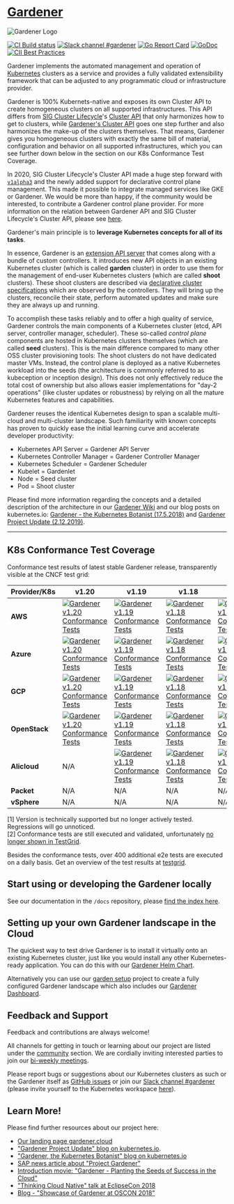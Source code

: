 # [Gardener](https://gardener.cloud)

![Gardener Logo](logo/gardener-large.png)

[![CI Build status](https://concourse.ci.gardener.cloud/api/v1/teams/gardener/pipelines/gardener-master/jobs/master-head-update-job/badge)](https://concourse.ci.gardener.cloud/teams/gardener/pipelines/gardener-master/jobs/master-head-update-job)
[![Slack channel #gardener](https://img.shields.io/badge/slack-gardener-brightgreen.svg?logo=slack)](https://kubernetes.slack.com/messages/gardener)
[![Go Report Card](https://goreportcard.com/badge/github.com/gardener/gardener)](https://goreportcard.com/report/github.com/gardener/gardener)
[![GoDoc](https://godoc.org/github.com/gardener/gardener?status.svg)](https://godoc.org/github.com/gardener/gardener)
[![CII Best Practices](https://bestpractices.coreinfrastructure.org/projects/1822/badge)](https://bestpractices.coreinfrastructure.org/projects/1822)

Gardener implements the automated management and operation of [Kubernetes](https://kubernetes.io/) clusters as a service and provides a fully validated extensibility framework that can be adjusted to any programmatic cloud or infrastructure provider.

Gardener is 100% Kubernets-native and exposes its own Cluster API to create homogeneous clusters on all supported infrastructures. This API differs from [SIG Cluster Lifecycle](https://github.com/kubernetes/community/tree/master/sig-cluster-lifecycle)'s [Cluster API](https://github.com/kubernetes-sigs/cluster-api#cluster-api) that only harmonizes how to get to clusters, while [Gardener's Cluster API](https://gardener.cloud/documentation/references/core/#core.gardener.cloud/v1beta1.Shoot) goes one step further and also harmonizes the make-up of the clusters themselves. That means, Gardener gives you homogeneous clusters with exactly the same bill of material, configuration and behavior on all supported infrastructures, which you can see further down below in the section on our K8s Conformance Test Coverage.

In 2020, SIG Cluster Lifecycle's Cluster API made a huge step forward with [`v1alpha3`](https://kubernetes.io/blog/2020/04/21/cluster-api-v1alpha3-delivers-new-features-and-an-improved-user-experience/) and the newly added support for declarative control plane management. This made it possible to integrate managed services like GKE or Gardener. We would be more than happy, if the community would be interested, to contribute a Gardener control plane provider. For more information on the relation between Gardener API and SIG Cluster Lifecycle's Cluster API, please see [here](docs/concepts/cluster-api.md).

Gardener's main principle is to **leverage Kubernetes concepts for all of its tasks**.

In essence, Gardener is an [extension API server](https://kubernetes.io/docs/tasks/access-kubernetes-api/setup-extension-api-server/) that comes along with a bundle of custom controllers. It introduces new API objects in an existing Kubernetes cluster (which is called **garden** cluster) in order to use them for the management of end-user Kubernetes clusters (which are called **shoot** clusters). These shoot clusters are described via [declarative cluster specifications](https://github.com/gardener/gardener/blob/master/example/90-shoot.yaml) which are observed by the controllers. They will bring up the clusters, reconcile their state, perform automated updates and make sure they are always up and running.

To accomplish these tasks reliably and to offer a high quality of service, Gardener controls the main components of a Kubernetes cluster (etcd, API server, controller manager, scheduler). These so-called *control plane* components are hosted in Kubernetes clusters themselves (which are called **seed** clusters). This is the main difference compared to many other OSS cluster provisioning tools: The shoot clusters do not have dedicated master VMs. Instead, the control plane is deployed as a native Kubernetes workload into the seeds (the architecture is commonly referred to as kubeception or inception design). This does not only effectively reduce the total cost of ownership but also allows easier implementations for "day-2 operations" (like cluster updates or robustness) by relying on all the mature Kubernetes features and capabilities.

Gardener reuses the identical Kubernetes design to span a scalable multi-cloud and multi-cluster landscape. Such familiarity with known concepts has proven to quickly ease the initial learning curve and accelerate developer productivity:
* Kubernetes API Server = Gardener API Server
* Kubernetes Controller Manager = Gardener Controller Manager
* Kubernetes Scheduler = Gardener Scheduler
* Kubelet = Gardenlet
* Node = Seed cluster
* Pod = Shoot cluster

Please find more information regarding the concepts and a detailed description of the architecture in our [Gardener Wiki](https://github.com/gardener/documentation/wiki/Architecture) and our blog posts on kubernetes.io: [Gardener - the Kubernetes Botanist (17.5.2018)](https://kubernetes.io/blog/2018/05/17/gardener) and [Gardener Project Update (2.12.2019)](https://kubernetes.io/blog/2019/12/02/gardener-project-update).

----

## K8s Conformance Test Coverage

Conformance test results of latest stable Gardener release, transparently visible at the CNCF test grid:

| Provider/K8s | v1.20 | v1.19 | v1.18 | v1.17 | v1.16 | v1.15 | v1.14 |  v1.13 |  v1.12 |  v1.11 |  v1.10 |
| ------------ | ------------ | ---------- | ----------- | ----------- | ----------- | -----------| ----------- |----------- |----------- |----------- |----------- |
| **AWS** | [![Gardener v1.20 Conformance Tests](https://testgrid.k8s.io/q/summary/conformance-gardener/Gardener,%20v1.20%20AWS/tests_status?style=svg)](https://testgrid.k8s.io/conformance-gardener#Gardener,%20v1.20%20AWS) | [![Gardener v1.19 Conformance Tests](https://testgrid.k8s.io/q/summary/conformance-gardener/Gardener,%20v1.19%20AWS/tests_status?style=svg)](https://testgrid.k8s.io/conformance-gardener#Gardener,%20v1.19%20AWS)  | [![Gardener v1.18 Conformance Tests](https://testgrid.k8s.io/q/summary/conformance-gardener/Gardener,%20v1.18%20AWS/tests_status?style=svg)](https://testgrid.k8s.io/conformance-gardener#Gardener,%20v1.18%20AWS) | [![Gardener v1.17 Conformance Tests](https://testgrid.k8s.io/q/summary/conformance-gardener/Gardener,%20v1.17%20AWS/tests_status?style=svg)](https://testgrid.k8s.io/conformance-gardener#Gardener,%20v1.17%20AWS) | [![Gardener v1.16 Conformance Tests](https://testgrid.k8s.io/q/summary/conformance-gardener/Gardener,%20v1.16%20AWS/tests_status?style=svg)](https://testgrid.k8s.io/conformance-gardener#Gardener,%20v1.16%20AWS) | [2] | [1] | [1] | [1] | [1] | [1] |
| **Azure** | [![Gardener v1.20 Conformance Tests](https://testgrid.k8s.io/q/summary/conformance-gardener/Gardener,%20v1.20%20Azure/tests_status?style=svg)](https://testgrid.k8s.io/conformance-gardener#Gardener,%20v1.20%20Azure) | [![Gardener v1.19 Conformance Tests](https://testgrid.k8s.io/q/summary/conformance-gardener/Gardener,%20v1.19%20Azure/tests_status?style=svg)](https://testgrid.k8s.io/conformance-gardener#Gardener,%20v1.19%20Azure) | [![Gardener v1.18 Conformance Tests](https://testgrid.k8s.io/q/summary/conformance-gardener/Gardener,%20v1.18%20Azure/tests_status?style=svg)](https://testgrid.k8s.io/conformance-gardener#Gardener,%20v1.18%20Azure) | [![Gardener v1.17 Conformance Tests](https://testgrid.k8s.io/q/summary/conformance-gardener/Gardener,%20v1.17%20Azure/tests_status?style=svg)](https://testgrid.k8s.io/conformance-gardener#Gardener,%20v1.17%20Azure) | [![Gardener v1.16 Conformance Tests](https://testgrid.k8s.io/q/summary/conformance-gardener/Gardener,%20v1.16%20Azure/tests_status?style=svg)](https://testgrid.k8s.io/conformance-gardener#Gardener,%20v1.16%20Azure) | [2] | [1] | [1] | [1] | [1] | [1] |
| **GCP** | [![Gardener v1.20 Conformance Tests](https://testgrid.k8s.io/q/summary/conformance-gardener/Gardener,%20v1.20%20GCE/tests_status?style=svg)](https://testgrid.k8s.io/conformance-gardener#Gardener,%20v1.20%20GCE) | [![Gardener v1.19 Conformance Tests](https://testgrid.k8s.io/q/summary/conformance-gardener/Gardener,%20v1.19%20GCE/tests_status?style=svg)](https://testgrid.k8s.io/conformance-gardener#Gardener,%20v1.19%20GCE) | [![Gardener v1.18 Conformance Tests](https://testgrid.k8s.io/q/summary/conformance-gardener/Gardener,%20v1.18%20GCE/tests_status?style=svg)](https://testgrid.k8s.io/conformance-gardener#Gardener,%20v1.18%20GCE) | [![Gardener v1.17 Conformance Tests](https://testgrid.k8s.io/q/summary/conformance-gardener/Gardener,%20v1.17%20GCE/tests_status?style=svg)](https://testgrid.k8s.io/conformance-gardener#Gardener,%20v1.17%20GCE) | [![Gardener v1.16 Conformance Tests](https://testgrid.k8s.io/q/summary/conformance-gardener/Gardener,%20v1.16%20GCE/tests_status?style=svg)](https://testgrid.k8s.io/conformance-gardener#Gardener,%20v1.16%20GCE) | [2] | [1] | [1] | [1] | [1] | [1] |
| **OpenStack** | [![Gardener v1.20 Conformance Tests](https://testgrid.k8s.io/q/summary/conformance-gardener/Gardener,%20v1.20%20OpenStack/tests_status?style=svg)](https://testgrid.k8s.io/conformance-gardener#Gardener,%20v1.20%20OpenStack) | [![Gardener v1.19 Conformance Tests](https://testgrid.k8s.io/q/summary/conformance-gardener/Gardener,%20v1.19%20OpenStack/tests_status?style=svg)](https://testgrid.k8s.io/conformance-gardener#Gardener,%20v1.19%20OpenStack) | [![Gardener v1.18 Conformance Tests](https://testgrid.k8s.io/q/summary/conformance-gardener/Gardener,%20v1.18%20OpenStack/tests_status?style=svg)](https://testgrid.k8s.io/conformance-gardener#Gardener,%20v1.18%20OpenStack) | [![Gardener v1.17 Conformance Tests](https://testgrid.k8s.io/q/summary/conformance-gardener/Gardener,%20v1.17%20OpenStack/tests_status?style=svg)](https://testgrid.k8s.io/conformance-gardener#Gardener,%20v1.17%20OpenStack) | [![Gardener v1.16 Conformance Tests](https://testgrid.k8s.io/q/summary/conformance-gardener/Gardener,%20v1.16%20OpenStack/tests_status?style=svg)](https://testgrid.k8s.io/conformance-gardener#Gardener,%20v1.16%20OpenStack) | [2] | [1] | [1] | [1] | [1] | [1] |
| **Alicloud** | N/A | [![Gardener v1.19 Conformance Tests](https://testgrid.k8s.io/q/summary/conformance-gardener/Gardener,%20v1.19%20Alibaba%20Cloud/tests_status?style=svg)](https://testgrid.k8s.io/conformance-gardener#Gardener,%20v1.19%20Alibaba%20Cloud) | [![Gardener v1.18 Conformance Tests](https://testgrid.k8s.io/q/summary/conformance-gardener/Gardener,%20v1.18%20Alibaba%20Cloud/tests_status?style=svg)](https://testgrid.k8s.io/conformance-gardener#Gardener,%20v1.18%20Alibaba%20Cloud) | [![Gardener v1.17 Conformance Tests](https://testgrid.k8s.io/q/summary/conformance-gardener/Gardener,%20v1.17%20Alibaba%20Cloud/tests_status?style=svg)](https://testgrid.k8s.io/conformance-gardener#Gardener,%20v1.17%20Alibaba%20Cloud) | [![Gardener v1.16 Conformance Tests](https://testgrid.k8s.io/q/summary/conformance-gardener/Gardener,%20v1.16%20Alibaba%20Cloud/tests_status?style=svg)](https://testgrid.k8s.io/conformance-gardener#Gardener,%20v1.16%20Alibaba%20Cloud) | [2] | N/A | N/A | N/A | N/A | N/A
| **Packet** | N/A | N/A | N/A | N/A | N/A | N/A | N/A | N/A | N/A | N/A | N/A |
| **vSphere** | N/A | N/A | N/A | N/A | N/A | N/A | N/A | N/A | N/A | N/A | N/A |

[1] Version is technically supported but no longer actively tested. Regressions will go unnoticed.<br>
[2] Conformance tests are still executed and validated, unfortunately [no longer shown in TestGrid](https://github.com/kubernetes/test-infra/pull/18509#issuecomment-668204180).

Besides the conformance tests, over 400 additional e2e tests are executed on a daily basis. Get an overview of the test results at [testgrid](https://testgrid.k8s.io/gardener-all).

## Start using or developing the Gardener locally

See our documentation in the `/docs` repository, please [find the index here](docs/README.md).

## Setting up your own Gardener landscape in the Cloud

The quickest way to test drive Gardener is to install it virtually onto an existing Kubernetes cluster, just like you would install any other Kubernetes-ready application. You can do this with our [Gardener Helm Chart](https://github.com/gardener/gardener/tree/master/charts/gardener).

Alternatively you can use our [garden setup](https://github.com/gardener/garden-setup) project to create a fully configured Gardener landscape which also includes our [Gardener Dashboard](https://github.com/gardener/dashboard).

## Feedback and Support

Feedback and contributions are always welcome!

All channels for getting in touch or learning about our project are listed under the [community](https://github.com/gardener/documentation/blob/master/CONTRIBUTING.md#community) section. We are cordially inviting interested parties to join our [bi-weekly meetings](https://github.com/gardener/documentation/blob/master/CONTRIBUTING.md#bi-weekly-meetings).

Please report bugs or suggestions about our Kubernetes clusters as such or the Gardener itself as [GitHub issues](https://github.com/gardener/gardener/issues) or join our [Slack channel #gardener](https://kubernetes.slack.com/messages/gardener) (please invite yourself to the Kubernetes workspace [here](http://slack.k8s.io)).

## Learn More!

Please find further resources about our project here:

* [Our landing page gardener.cloud](https://gardener.cloud/)
* ["Gardener Project Update" blog on kubernetes.io](https://kubernetes.io/blog/2019/12/02/gardener-project-update/).
* ["Gardener, the Kubernetes Botanist" blog on kubernetes.io](https://kubernetes.io/blog/2018/05/17/gardener/)
* [SAP news article about "Project Gardener"](https://news.sap.com/2018/11/hasso-plattner-founders-award-finalist-profile-project-gardener/)
* [Introduction movie: "Gardener - Planting the Seeds of Success in the Cloud"](https://www.sap-tv.com/video/40962/gardener-planting-the-seeds-of-success-in-the-cloud)
* ["Thinking Cloud Native" talk at EclipseCon 2018](https://www.youtube.com/watch?v=bfw22WPg99A)
* [Blog - "Showcase of Gardener at OSCON 2018"](https://blogs.sap.com/2018/07/26/showcase-of-gardener-at-oscon/)
